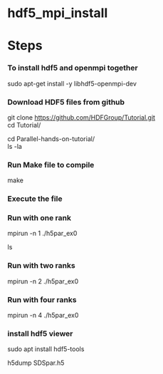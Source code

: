 # hdf5_mpi_install
# Steps
### To install hdf5 and openmpi together
sudo apt-get install -y libhdf5-openmpi-dev  <br/>


### Download HDF5 files from github
git clone https://github.com/HDFGroup/Tutorial.git   <br/>
cd Tutorial/  <br/>

cd Parallel-hands-on-tutorial/ <br/>
ls -la
### Run Make file to compile
make
### Execute the file  
### Run with one rank
mpirun -n 1 ./h5par_ex0<br/>

ls<br/>
### Run with two ranks
mpirun -n 2 ./h5par_ex0<br/>
### Run with four ranks
mpirun -n 4 ./h5par_ex0 <br/>
### install hdf5 viewer
sudo apt install hdf5-tools <br/>

h5dump SDSpar.h5 <br/>

